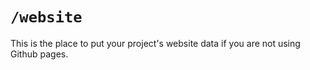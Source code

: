 # `/website`

This is the place to put your project's website data if you are not using Github pages.